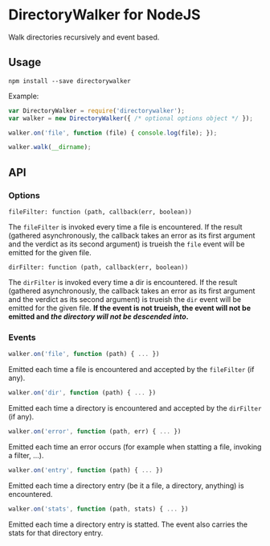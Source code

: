 DirectoryWalker for NodeJS
==========================

Walk directories recursively and event based.

Usage
-----

    npm install --save directorywalker

Example:

```JavaScript
var DirectoryWalker = require('directorywalker');
var walker = new DirectoryWalker({ /* optional options object */ });

walker.on('file', function (file) { console.log(file); });

walker.walk(__dirname);
```

API
---

### Options

    fileFilter: function (path, callback(err, boolean))

The `fileFilter` is invoked every time a file is encountered.
If the result (gathered asynchronously, the callback takes an error as
its first argument and the verdict as its second argument) is trueish
the `file` event will be emitted for the given file.

    dirFilter: function (path, callback(err, boolean))

The `dirFilter` is invoked every time a dir is encountered.
If the result (gathered asynchronously, the callback takes an error as
its first argument and the verdict as its second argument) is trueish
the `dir` event will be emitted for the given file. **If the event is
not trueish, the event will not be emitted and
_the directory will not be descended into_.**

### Events

```JavaScript
walker.on('file', function (path) { ... })
```

Emitted each time a file is encountered and accepted by
the `fileFilter` (if any).

```JavaScript
walker.on('dir', function (path) { ... })
```

Emitted each time a directory is encountered and accepted by
the `dirFilter` (if any).

```JavaScript
walker.on('error', function (path, err) { ... })
```

Emitted each time an error occurs (for example when statting a file,
invoking a filter, ...).

```JavaScript
walker.on('entry', function (path) { ... })
```

Emitted each time a directory entry (be it a file, a directory,
anything) is encountered.

```JavaScript
walker.on('stats', function (path, stats) { ... })
```

Emitted each time a directory entry is statted. The event also
carries the stats for that directory entry.

